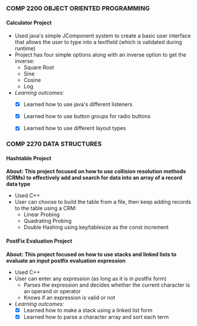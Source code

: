 ### COMP 2200 OBJECT ORIENTED PROGRAMMING
#### Calculator Project
  - Used java's simple JComponent system to create a basic user interface that allows the user to type into a textfield (which is validated during runtime)
  - Project has four simple options along with an inverse option to get the inverse:
    - Square Root
    - Sine
    - Cosine
    - Log
  - *Learning outcomes:*
    - [x] Learned how to use java's different listeners
    - [x] Learned how to use button groups for radio buttons
    - [x] Learned how to use different layout types
    
  
### COMP 2270 DATA STRUCTURES
#### Hashtable Project 
**About: This project focused on how to use collision resolution methods (CRMs) to effectively add and search for data into an array of a record data type**
  - Used C++
  - User can choose to build the table from a file, then keep adding records to the table using a CRM:
    - Linear Probing
    - Quadrating Probing
    - Double Hashing using key/tablesize as the const increment

#### PostFix Evaluation Project
**About: This project focused on how to use stacks and linked lists to evaluate an input postfix evaluation expression**
  - Used C++
  - User can enter any expression (as long as it is in postfix form)
    - Parses the expression and decides whether the current character is an operand or operator
    - Knows if an expression is valid or not
  - *Learning outcomes:*
    - [x] Learned how to make a stack using a linked list form
    - [x] Learned how to parse a character array and sort each term
